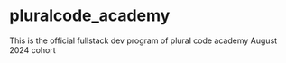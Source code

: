 # pluralcode_academy

This is the official fullstack dev program of plural code academy August 2024 cohort
